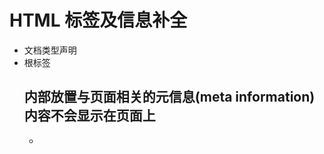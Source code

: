 # HTML 标签及信息补全

- <!DOCTYPE HTML> 文档类型声明

- <html> 根标签

  ## <head> 内部放置与页面相关的元信息(meta information) 内容不会显示在页面上

  - <title> 页面标签
  - <meta> 页面信息
  - <link> 页面引用
  - <base> 设置全局超链接跳转方式以及基准路径的设置
    + <base target="_blank">

  ## <body> 页面主体内容

  - <h1> 该标签会被搜索引擎作为页面主题显示,所以通常页面只放一个h1,原因是为了搜索引擎优化(SEO),优化手段还有很多
    - 使用关键字
    - 使用 https secure;
    - 页面的 html 更符合语义(使用合适的标签)
    - 页面备引用次数（反向链接数量）

  - <p> p标签中不能再套p标签
  - <a>标签详解
    - <a> 在 a 标签的链接中写入其他标签的"#id"可以实现页面内跳转
    - <a href="mailto:邮箱地址"></a>打开邮箱应用程序发送邮件
    - <a href="tel:178xxxxx"></a>移动端打开拨号程序打电话
    - <a target="_blank|_self|_parent|_top|framename"> 设置链接打开方式
      - framename 为自定义值,表示使用该名称的窗口打开链接,如果有多个链接使用同一个窗口名称每次只会保留一个链接,不会打开多个窗口
    - 在 HTML5 中,还有 download 属性,属性值为被下载文件的默认名称(可不填) 触发下载,不打开窗口 只能触发下载自己网站上的资源
  - <marquee></marquee>里面的字会自己动,很帅
  - <pre></pre> 写在里面的文本通常会保留空格和换行符,而文本也会呈现为等宽字体
  - <code></code> 定义计算机代码文本
  - 列表类标签
    1. ol ordered list 有序列表
       ul unordered list 无序列表
    - 里面只能放 li 标签,ol 自带顺序标记
    2. dl description list 描述性列表
    - dt 列表标题 dd 列表内容
    - 有自动缩进,没有额外标识
    3. table(表格标签)
    -
  - 表单标签
    1. form 包裹在一组 input 外部,创建带有一系列功能的表单
    - action 表单提交的地址
    - target 行为类似 a 标签的 target
    - method 表单提交方式(get post)
    - enctype 编码方式
    2. input
    - type 属性的各项值
      - text 文本
      - password 密码
      - checkbox 复选框 以 name 属性值相同分组 checked 属性表示默认选中
      - radio 单选框
      - file 使用 accept 设置可接受的文件类型 multiple 设置是否支持多选文件
      - submit 表单提交
    - type 的 HTML5 新增属性(还存在浏览器支持问题)
      - number,email,date,datetime-local,time,week,month,url,tel,color,range
      - hidden 隐藏输入域
      - value 设置表单默认值
      - name
        - 很重要，表单提交时，这个域/字段/框/FormControl 的名字
        - 同时，在 radio 和 checkbox 阵列里，name 相同的元素被分在一组里
      - display 禁用域
      - required 设置该表单必填
      - placeholder 提示性文字
      - autofocus 自动获得焦点,即页面加载完成后光标自动在这个位置
    3. label 标签
    - 扩大单选和多选框的选择范围,点击文件也可以选中
    - 可以包裹在 input 的外部,也可以使用 for="表单元素 id"来和 input 联动
    4. select 下拉框 配合 option 标签使用
    - option 作为 select 的选项使用
      - value 该项的元素值(即表单上传时的数据),不写该属性默认上传 option 的标签值
      - select 默认选中
      - disabled 禁用
      - hidden 隐藏(通常用于"请选择"这样的提示项)
    - optgroup 给 option 分组
      - 用 label 属性表示这个分组的名字
      - 无法被选中，只选择 option
      - 有一个 disabled 属性，如果设置了这个属性，整组标签都会被禁用
    5. fieldset 用于给输入域分组 输入域会被框起来
    - 对其使用 disabled 属性会导致整个输入域被禁用
    - legend 只能作为 fieldset 的子元素,用来给输入域起名

- 新全局 HTML 属性

  - tabindex 属性值因为整数,指示元素按照属性值大小顺序获得焦点(也就是使用 tab 键顺序切换焦点),如果多个元素共享相同的 tabindex,则他们的相对顺序遵循他们在文档中的相对位置
  - contenteditable 属性值为布尔值 表示元素是否可被用户编辑,默认值为 true
  - lang 帮助定义元素的语言 如:lang="less"

- 转义(escape): html entity(HTML 实体)
  - 空格 &nbsp;
  - 小于号 &lt;
  - 大于号 &gt;
  - &符 &amp;
  - 双引号 &quot;
  - 单引号 &apos; (IE 不支持)
  - 人民币/日元 &yen;
  - 注册商标 &reg;
  - 商标 &trade;
  - 乘号 &times;
  - 除号 &divide;
